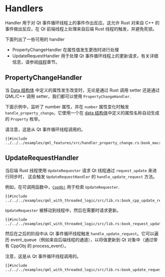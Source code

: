 <!--
SPDX-FileCopyrightText: 2022 Klarälvdalens Datakonsult AB, a KDAB Group company <info@kdab.com>
SPDX-FileContributor: Andrew Hayzen <andrew.hayzen@kdab.com>

SPDX-License-Identifier: MIT OR Apache-2.0
-->

# Handlers

Handler 用于对 Qt 事件循环线程上的事件作出反应。这允许 Rust 对来自 C++ 的事件做出反应，在 Qt 前端线程上处理来自后端 Rust 线​​程的触发，并避免死锁。

下面列出了一些可用的 handler

  * PropertyChangeHandler 在属性值发生更改时进行处理
  * UpdateRequestHandler 用于处理 Qt 事件循环线程上的更新请求，有关详细信息，请参阅[线程](../concepts/threading.md)章节。

## PropertyChangeHandler

当 [Data 结构体](./data_struct.md) 中定义的属性发生改变时，无论是通过 Rust 调用 setter 还是通过 QML/C++ 调用 setter，我们都可以使用 `PropertyChangeHandler`.

下面示例中，监听了 number 属性，并在 `number` 属性变化时触发 `handle_property_change`。它使用一个在 [data 结构体](./data_struct.md)中定义的属性名称自动生成的 `Property` 枚举。

请注意，这是从 Qt 事件循环线程调用的。

```rust,ignore,noplayground
{{#include ../../../examples/qml_features/src/handler_property_change.rs:book_macro_code}}
```

## UpdateRequestHandler

当后端 Rust 线​​程使用 `UpdateRequester` 请求 Qt 线程通过 `request_update` 来进行同步时， 这会触发 `UpdateRequestHandler` 的 `handle_update_request` 方法。

例如，在可调用函数中，[`CppObj`](./cpp_object.md) 用于检索 `UpdateRequester`.

```rust,ignore,noplayground
{{#include ../../../examples/qml_with_threaded_logic/src/lib.rs:book_cpp_update_requester}}
```

`UpdateRequester` 被移动到线程中，然后在需要时请求更新。

```rust,ignore,noplayground
{{#include ../../../examples/qml_with_threaded_logic/src/lib.rs:book_request_update}}
```

然后在之后的阶段中从 Qt 事件循环线程触发 `handle_update_request`。它可以遍历 event_queue（例如来自后端线程的通道），以将值更新到 Qt 对象中（通过带有 CppObj 的 process_event）。

注意，这是从 Qt 事件循环线程调用的。

```rust,ignore,noplayground
{{#include ../../../examples/qml_with_threaded_logic/src/lib.rs:book_update_request_handler}}
```
